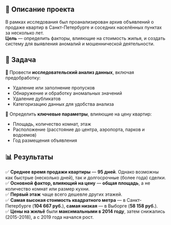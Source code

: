 ## 📌 Описание проекта  
В рамках исследования был проанализирован архив объявлений о продаже квартир в Санкт-Петербурге и соседних населённых пунктах за несколько лет.  
**Цель** — определить факторы, влияющие на стоимость жилья, и создать систему для выявления аномалий и мошеннической деятельности.  

## 🎯 Задача  
📌 Провести **исследовательский анализ данных**, включая предобработку:  
- Удаление или заполнение пропусков  
- Обнаружение и обработку аномальных значений  
- Удаление дубликатов  
- Категоризацию данных для удобства анализа  

📌 Определить **ключевые параметры**, влияющие на цену квартир:  
- Площадь, количество комнат, этаж  
- Расположение (расстояние до центра, аэропорта, парков и водоемов)  
- Год размещения объявления  

## 📊 Результаты  
✅ **Среднее время продажи квартиры** — **95 дней**. Однако возможны как быстрые (несколько дней), так и долгосрочные (более года) сделки.  
✅ **Основной фактор, влияющий на цену** — **общая площадь**, а не количество комнат или размер кухни.  
✅ **Первый этаж** чаще всего дешевле других этажей.  
✅ **Самая высокая стоимость квадратного метра** — в Санкт-Петербурге (**104 667 руб.**), **самая низкая** — в Выборге (**58 158 руб.**).  
✅ **Цены на жильё** были **максимальными в 2014 году**, затем снижались (2015-2018), а с 2019 года начался рост.  
